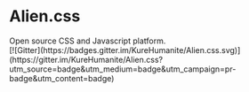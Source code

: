 <h1> Alien.css </h1>
Open source CSS and Javascript platform.
<br />
[![Gitter](https://badges.gitter.im/KureHumanite/Alien.css.svg)](https://gitter.im/KureHumanite/Alien.css?utm_source=badge&utm_medium=badge&utm_campaign=pr-badge&utm_content=badge)
